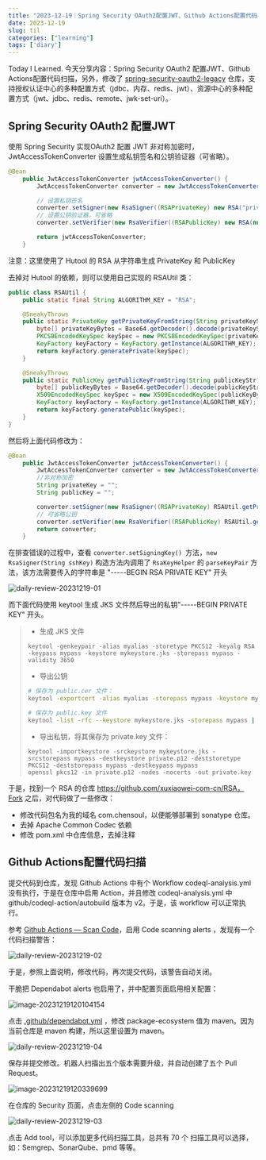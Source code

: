 ```yaml
---
title: "2023-12-19｜Spring Security OAuth2配置JWT、Github Actions配置代码扫描"
date: 2023-12-19
slug: til
categories: ["learning"]
tags: ['diary']
---
```


Today I Learned. 今天分享内容：Spring Security OAuth2 配置JWT、Github Actions配置代码扫描，另外，修改了 [spring-security-oauth2-legacy](https://github.com/chensoul/spring-security-oauth2-legacy) 仓库，支持授权认证中心的多种配置方式（jdbc、内存、redis、jwt）、资源中心的多种配置方式（jwt、jdbc、redis、remote、jwk-set-uri）。 



## Spring Security OAuth2 配置JWT

使用 Spring Security 实现OAuth2 配置 JWT 非对称加密时， JwtAccessTokenConverter 设置生成私钥签名和公钥验证器（可省略）。

```java
@Bean
	public JwtAccessTokenConverter jwtAccessTokenConverter() {
		JwtAccessTokenConverter converter = new JwtAccessTokenConverter();

		// 设置私钥签名
		converter.setSigner(new RsaSigner((RSAPrivateKey) new RSA("privateKey", null).getPrivateKey()));
        // 设置公钥验证器，可省略
		converter.setVerifier(new RsaVerifier((RSAPublicKey) new RSA(null, "publicKey").getPublicKey()));

		return jwtAccessTokenConverter;
	}
```

注意：这里使用了 Hutool 的 RSA 从字符串生成 PrivateKey 和 PublicKey

去掉对 Hutool 的依赖，则可以使用自己实现的 RSAUtil 类：

```java
public class RSAUtil {
	public static final String ALGORITHM_KEY = "RSA";

	@SneakyThrows
	public static PrivateKey getPrivateKeyFromString(String privateKeyStr) {
		byte[] privateKeyBytes = Base64.getDecoder().decode(privateKeyStr.replaceAll("\n", ""));
		PKCS8EncodedKeySpec keySpec = new PKCS8EncodedKeySpec(privateKeyBytes);
		KeyFactory keyFactory = KeyFactory.getInstance(ALGORITHM_KEY);
		return keyFactory.generatePrivate(keySpec);
	}

	@SneakyThrows
	public static PublicKey getPublicKeyFromString(String publicKeyStr) {
		byte[] publicKeyBytes = Base64.getDecoder().decode(publicKeyStr.replaceAll("\n", ""));
		X509EncodedKeySpec keySpec = new X509EncodedKeySpec(publicKeyBytes);
		KeyFactory keyFactory = KeyFactory.getInstance(ALGORITHM_KEY);
		return keyFactory.generatePublic(keySpec);
	}
}
```

然后将上面代码修改为：

```java
@Bean
	public JwtAccessTokenConverter jwtAccessTokenConverter() {
		JwtAccessTokenConverter converter = new JwtAccessTokenConverter();
		//非对称加密
		String privateKey = "";
		String publicKey = "";

		converter.setSigner(new RsaSigner((RSAPrivateKey) RSAUtil.getPrivateKeyFromString(privateKey)));
		// 可省略公钥
		converter.setVerifier(new RsaVerifier((RSAPublicKey) RSAUtil.getPublicKeyFromString(publicKey)));
		return converter;
	}
```

在排查错误的过程中，查看 `converter.setSigningKey() `方法，`new RsaSigner(String sshKey)` 构造方法内调用了  `RsaKeyHelper` 的 `parseKeyPair` 方法，该方法需要传入的字符串是 "-----BEGIN RSA PRIVATE KEY" 开头

![daily-review-20231219-01](../../../static/images/daily-review-20231219-01.webp)

而下面代码使用 keytool 生成 JKS 文件然后导出的私钥"-----BEGIN PRIVATE KEY" 开头。

> - 生成 JKS 文件
>
> ```
> keytool -genkeypair -alias myalias -storetype PKCS12 -keyalg RSA -keypass mypass -keystore mykeystore.jks -storepass mypass -validity 3650
> ```
>
> - 导出公钥
>
> ```bash
> # 保存为 public.cer 文件：
> keytool -exportcert -alias myalias -storepass mypass -keystore mykeystore.jks -file public.cer
> 
> # 保存为 public.key 文件
> keytool -list -rfc --keystore mykeystore.jks -storepass mypass | openssl x509 -inform pem -pubkey > public.key
> ```
>
> - 导出私钥，将其保存为 private.key 文件：
>
> ```
> keytool -importkeystore -srckeystore mykeystore.jks -srcstorepass mypass -destkeystore private.p12 -deststoretype PKCS12 -deststorepass mypass -destkeypass mypass
> openssl pkcs12 -in private.p12 -nodes -nocerts -out private.key
> ```

于是，找到一个 RSA 的仓库 https://github.com/xuxiaowei-com-cn/RSA，Fork 之后，对代码做了一些修改：

- 修改代码包名为我的域名 com.chensoul，以便能够部署到 sonatype 仓库。
- 去掉 Apache Common Codec 依赖
- 修改 pom.xml 中仓库信息，去掉注释

## Github Actions配置代码扫描

提交代码到仓库，发现 Github Actions 中有个 Workflow codeql-analysis.yml 没有执行，于是在仓库中启用 Action，并且修改 codeql-analysis.yml 中 github/codeql-action/autobuild 版本为 v2。于是，该 workflow 可以正常执行。

参考 [Github Actions — Scan Code](https://janelifelog.medium.com/github-actions-scan-code-41c82ec82140)，启用 Code scanning alerts ，发现有一个代码扫描警告：

![daily-review-20231219-02](../../../static/images/daily-review-20231219-02.webp)

于是，参照上面说明，修改代码，再次提交代码，该警告自动关闭。

干脆把 Dependabot alerts  也启用了，并中配置页面启用相关配置：

![image-20231219120104154](../../../static/images/daily-review-20231219-03.webp)

点击  [.github/dependabot.yml](https://github.com/chensoul/RSA/edit/master/.github/dependabot.yml) ，修改 package-ecosystem 值为 maven。因为当前仓库是 maven 构建，所以这里设置为 maven。

![daily-review-20231219-04](../../../static/images/daily-review-20231219-04.webp)

保存并提交修改。机器人扫描出五个版本需要升级，并自动创建了五个 Pull Request。

![image-20231219120339699](../../../static/images/daily-review-20231219-05.webp)

在仓库的 Security 页面，点击左侧的 Code scanning

![daily-review-20231219-03](../../../static/images/daily-review-20231219-06.webp)

点击 Add tool，可以添加更多代码扫描工具，总共有 70 个 扫描工具可以选择，如：Semgrep、SonarQube、pmd 等等。

